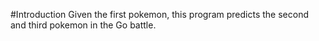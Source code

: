 #Introduction
Given the first pokemon, this program predicts the second and third pokemon in the Go battle.
